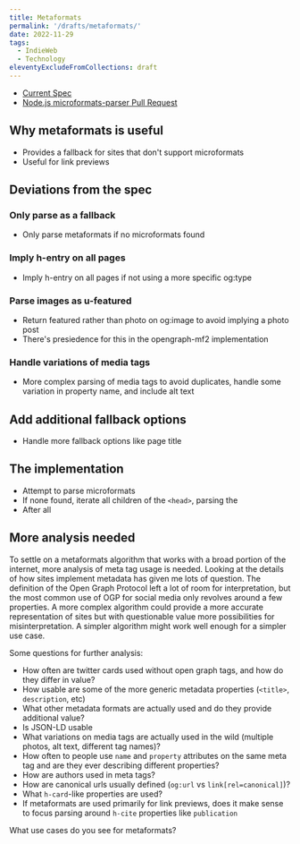 ```yaml
---
title: Metaformats
permalink: '/drafts/metaformats/'
date: 2022-11-29
tags:
  - IndieWeb
  - Technology
eleventyExcludeFromCollections: draft
---
```


- [Current Spec](https://microformats.org/wiki/metaformats)
- [Node.js microformats-parser Pull Request](https://github.com/microformats/microformats-parser/pull/229)

## Why metaformats is useful

- Provides a fallback for sites that don't support microformats
- Useful for link previews

## Deviations from the spec

### Only parse as a fallback

- Only parse metaformats if no microformats found

### Imply h-entry on all pages

- Imply h-entry on all pages if not using a more specific og:type

### Parse images as u-featured

- Return featured rather than photo on og:image to avoid implying a photo post
- There's presiedence for this in the opengraph-mf2 implementation

### Handle variations of media tags

- More complex parsing of media tags to avoid duplicates, handle some variation in property name, and include alt text

## Add additional fallback options

- Handle more fallback options like page title

## The implementation

- Attempt to parse microformats
- If none found, iterate all children of the `<head>`, parsing the
- After all

## More analysis needed

To settle on a metaformats algorithm that works with a broad portion of the internet, more analysis of meta tag usage is needed.
Looking at the details of how sites implement metadata has given me lots of question.
The definition of the Open Graph Protocol left a lot of room for interpretation, but the most common use of OGP for social media only revolves around a few properties.
A more complex algorithm could provide a more accurate representation of sites but with questionable value more possibilities for misinterpretation.
A simpler algorithm might work well enough for a simpler use case.

Some questions for further analysis:

- How often are twitter cards used without open graph tags, and how do they differ in value?
- How usable are some of the more generic metadata properties (`<title>`, `description`, etc)
- What other metadata formats are actually used and do they provide additional value?
- Is JSON-LD usable
- What variations on media tags are actually used in the wild (multiple photos, alt text, different tag names)?
- How often to people use `name` and `property` attributes on the same meta tag and are they ever describing different properties?
- How are authors used in meta tags?
- How are canonical urls usually defined (`og:url` vs `link[rel=canonical]`)?
- What `h-card`-like properties are used?
- If metaformats are used primarily for link previews, does it make sense to focus parsing around `h-cite` properties like `publication`

What use cases do you see for metaformats?
